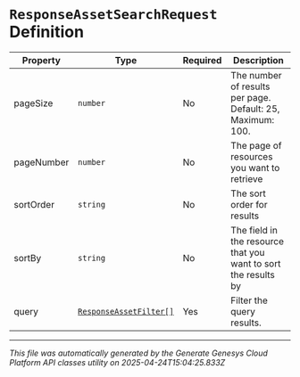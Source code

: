# `ResponseAssetSearchRequest` Definition

| Property | Type | Required | Description |
|----------|------|----------|-------------|
| pageSize | `number` | No | The number of results per page. Default: 25, Maximum: 100. |
| pageNumber | `number` | No | The page of resources you want to retrieve |
| sortOrder | `string` | No | The sort order for results |
| sortBy | `string` | No | The field in the resource that you want to sort the results by |
| query | [`ResponseAssetFilter[]`](responseassetfilter-definition.md) | Yes | Filter the query results. |

---

*This file was automatically generated by the Generate Genesys Cloud Platform API classes utility on 2025-04-24T15:04:25.833Z*
